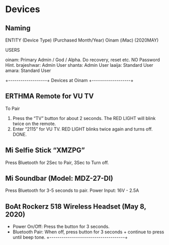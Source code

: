 # Devices

## Naming

ENTITY (Device Type) (Purchased Month/Year)
Oinam (iMac) (2020MAY)

USERS

oinam: Primary Admin / God / Alpha. Do recovery, reset etc. NO Password Hint.
brajeshwar: Admin User
shanta: Admin User
laaija: Standard User
amara: Standard User

+-------------------+ Devices at Oinam +-------------------+

## ERTHMA Remote for VU TV

To Pair
1. Press the “TV” button for about 2 seconds. The RED LIGHT will blink twice on the remote.
2. Enter “2115” for VU TV. RED LIGHT blinks twice again and turns off. DONE.

## Mi Selfie Stick “XMZPG”
Press Bluetooth for 2Sec to Pair, 3Sec to Turn off.

## Mi Soundbar (Model: MDZ-27-DI)
Press Bluetooth for 3-5 seconds to pair.
Power Input: 16V - 2.5A

## BoAt Rockerz 518 Wireless Headset (May 8, 2020)

- Power On/Off: Press the button for 3 seconds.
- Bluetooth Pair: When off, press button for 3 seconds + continue to press until beep tone.
+-------------------------------------+
